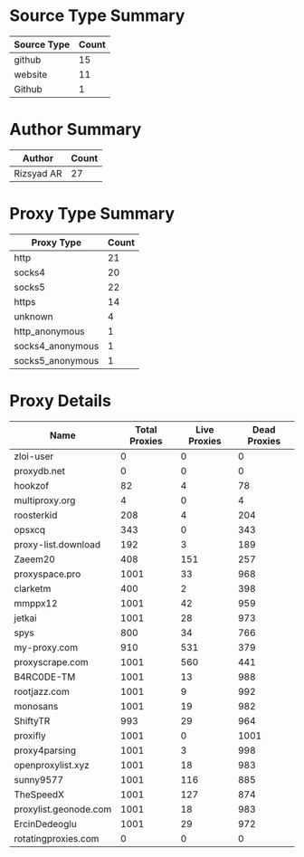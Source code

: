 # Source Type Summary

| Source Type | Count |
|-------------|-------|
| github | 15 |
| website | 11 |
| Github | 1 |


# Author Summary

| Author | Count |
|--------|-------|
| Rizsyad AR | 27 |


# Proxy Type Summary

| Proxy Type | Count |
|------------|-------|
| http | 21 |
| socks4 | 20 |
| socks5 | 22 |
| https | 14 |
| unknown | 4 |
| http_anonymous | 1 |
| socks4_anonymous | 1 |
| socks5_anonymous | 1 |


# Proxy Details

| Name | Total Proxies | Live Proxies | Dead Proxies |
|------|---------------|--------------|---------------|
| zloi-user | 0 | 0 | 0 |
| proxydb.net | 0 | 0 | 0 |
| hookzof | 82 | 4 | 78 |
| multiproxy.org | 4 | 0 | 4 |
| roosterkid | 208 | 4 | 204 |
| opsxcq | 343 | 0 | 343 |
| proxy-list.download | 192 | 3 | 189 |
| Zaeem20 | 408 | 151 | 257 |
| proxyspace.pro | 1001 | 33 | 968 |
| clarketm | 400 | 2 | 398 |
| mmppx12 | 1001 | 42 | 959 |
| jetkai | 1001 | 28 | 973 |
| spys | 800 | 34 | 766 |
| my-proxy.com | 910 | 531 | 379 |
| proxyscrape.com | 1001 | 560 | 441 |
| B4RC0DE-TM | 1001 | 13 | 988 |
| rootjazz.com | 1001 | 9 | 992 |
| monosans | 1001 | 19 | 982 |
| ShiftyTR | 993 | 29 | 964 |
| proxifly | 1001 | 0 | 1001 |
| proxy4parsing | 1001 | 3 | 998 |
| openproxylist.xyz | 1001 | 18 | 983 |
| sunny9577 | 1001 | 116 | 885 |
| TheSpeedX | 1001 | 127 | 874 |
| proxylist.geonode.com | 1001 | 18 | 983 |
| ErcinDedeoglu | 1001 | 29 | 972 |
| rotatingproxies.com | 0 | 0 | 0 |
